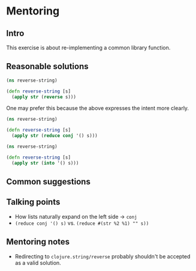 # Mentoring

## Intro

This exercise is about re-implementing a common library function.

## Reasonable solutions

```clojure
(ns reverse-string)

(defn reverse-string [s]
  (apply str (reverse s)))
```

One may prefer this because the above expresses the intent more clearly.
```clojure
(ns reverse-string)

(defn reverse-string [s]
  (apply str (reduce conj '() s)))
```

```clojure
(ns reverse-string)

(defn reverse-string [s]
  (apply str (into '() s)))
```



## Common suggestions

## Talking points
- How lists naturally expand on the left side -> `conj`
- `(reduce conj '() s)` vs. `(reduce #(str %2 %1) "" s))`

## Mentoring notes
- Redirecting to `clojure.string/reverse` probably shouldn't be accepted as a
  valid solution.

